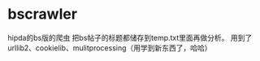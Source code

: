 # bscrawler
hipda的bs版的爬虫
把bs帖子的标题都储存到temp.txt里面再做分析。
用到了urllib2、cookielib、mulitprocessing（用学到新东西了，哈哈）

